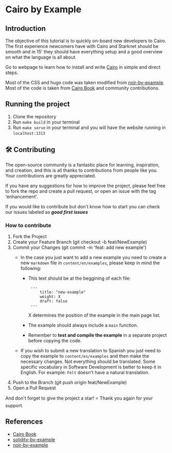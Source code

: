 # Cairo by Example

## Introduction

The objective of this tutorial is to quickly on-board new developers to Cairo. The first experience newcomers have with Cairo and Starknet should be smooth and in 15' they should have everything setup and a good overview on what the language is all about.

Go to webpage to learn how to install and write [Cairo](https://cairo-lang.org) in simple and direct steps.

Most of the CSS and hugo code was taken modified from [noir-by-example](https://github.com/sambarnes/noir-by-example/).
Most of the code is taken from [Cairo Book](https://cairo-book.github.io/) and community contributions.

## Running the project

1. Clone the repository
2. Run `make build` in your terminal
3. Run `make serve` in your terminal and you will have the website running in `localhost:1313`

## 🛠 Contributing

The open-source community is a fantastic place for learning, inspiration, and creation, and this is all thanks to contributions from people like you. Your contributions are greatly appreciated.

If you have any suggestions for how to improve the project, please feel free to fork the repo and create a pull request, or open an issue with the tag 'enhancement'.

If you would like to contribute but don't know how to start you can check our issues labeled as ***good first issues***

### How to contribute

1. Fork the Project
2. Create your Feature Branch (git checkout -b feat/NewExample)
3. Commit your Changes (git commit -m 'feat: add new example')
    - In the case you just want to add a new example you need to create a new `markdown` file in `content/en/examples`, please keep in mind the following:
      - This text should be at the beggining of each file:
           ``` 
            ---
                title: "new-example"
                weight: X
                draft: false
            ---
        ```
    
        X determines the position of the example in the main page list.
      - The example should always include a `main` function.
      - Remember to **test and compile the example** in a separate project before copying the code.

    -  If you wish to submit a new translation to Spanish you just need to copy the example to `content/es/examples` and then make the necessary changes. Not everything should be translated. Some specific vocabulary in Software Development is better to keep it in English. For example: `Felt` doesn't have a natural translation.
4. Push to the Branch (git push origin feat/NewExample)
5. Open a Pull Request

And don't forget to give the project a star! ⭐ Thank you again for your support.

## References

- [Cairo Book](https://cairo-book.github.io/)
- [solidity-by-example](https://github.com/raineorshine/solidity-by-example)
- [noir-by-example](https://github.com/sambarnes/noir-by-example/)
